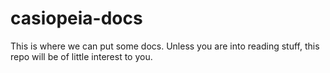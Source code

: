 # casiopeia-docs
This is where we can put some docs. Unless you are into reading stuff, this repo will be of little interest to you.
